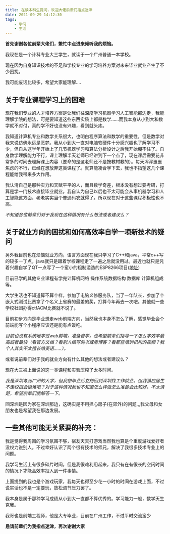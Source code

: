 ```yaml
---
title: 在读本科生提问，欢迎大佬前辈们指点迷津
date: 2021-09-29 14:12:30
tags:
    - 学习
    - 生活
---
```


**首先谢谢各位前辈大佬们，繁忙中点进来倾听我的烦恼。**

我现在是一个计科专业大三学生，就读于一个广州普通一本学校。

现在因为自身知识技术的不足和学校专业的学习培养方案对未来毕业就业产生了不少困扰。

我可能废话比较多，希望大家能理解….

## 关于专业课程学习上的困难

现在我们专业的人才培养方案是让我们往深度学习机器学习人工智能那边走，我能理解学院的想法，可是要知道这些东西实质上都是数学……而我本身从小到大和数学就不对付，真的学不好也没有兴趣，看到就头疼。

我知道计算机专业和数学关系很大，也明白程序算法和数学的重要性，但是数学对我来说仿佛永远是恶梦。我从小到大一直对电脑软硬件十分感兴趣也了解学习不少，但自从这学年开始上了几节机器学习和算法分析设计之后我开始绷不住了。自身数学理解能力不行，课上理解半天老师已经讲到下一个点了，现在课后需要花非常多的时间去理解课上内容（要命的是这老师还不是按教材教的）。每天浑浑噩噩焦虑的不行，已经在想放弃这类课程了。就算能凑合学下去，我也不指望这几个课程能给我带来多大作用。

我认清自己是那种实力和天赋平平的人，而且数学奇差，根本没有想过要考研，打算是学一门技术直接毕业就业。我自认为自己以后也不太可能会从事机器学习和人工智能这方面，老老实实当个普通码农就得了。所以现在对于这些课程积极性也不高。

*不知道各位前辈们对于我现在这种情况有什么想法或者建议么？*

## 关于就业方向的困扰和如何高效率自学一项新技术的疑问

另外我目前也在烦恼就业方向，语言方面现在我只学习了C++和java，平常c++写的较多一丁点，java就只是跟着学校课程走了一遍之后就没用过。最近也就只是凭着兴趣自学了QT一点写了一个蛮小的粗制滥造的ESP8266项目([地址](https://github.com/HK560/ESP8266DisplayPCHW))

目前已学的其他专业课程有学完计算机网络 操作系统数据结构 数据库 计算机组成等。

大学生活也不知道算不算个样，参加了电脑义修服务队，当了一年队长，参加了个嵌入式测试比赛拿了个名义上省赛的最差的奖，打算今年再去一次吧。其他就一些学校社团办得ctfACM比赛就不说了。

目前初步方向是毕业想走web前端方向，当然我也本身不怎么了解，感觉毕业会个前端能写个小程序应该还是能有点饭吃。

*目前也没有系统地学过web前端，准备自学，也希望前辈们指导一下怎么学效率最高或者最快（看官方文档？看别人编写的书或者博客？看那些培训机构的视频？我个人其实不太擅长啃英语……）。*

或者说前辈们对于我的就业方向有什么其他的想法或者建议么？


现在大三被上面说的这一类课程和实验压榨了太多时间。

*我是深圳考到广州的大学，但我想毕业后立刻回到深圳找工作就业。但我猜应届生不走校招会很难吧？对于这种情况我也不知道怎么样做怎么准备会比较好。不太清楚，希望前辈们能解答一下。*

回深圳是因为家在深圳那边，这确实是不用担心房子(在郊外)的问题,,,我父母和女朋友也是希望我在那边发展。

## 一些其他可能无关紧要的补充：

我是觉得我周围的学习氛围不够，宿友天天打游戏当然我也算是个重度游戏爱好者没权力说别人。不过幸好认识了两个很有技术的师兄，解决了我很多技术专业上的问题。

我学习生活上有很多碎片时间，但是我很难利用起来，我只有在有很长的空闲时间的情况下才能高效率投入到一件事情。

上面提到的我也是个游戏玩家，我每天也得至少花一小时的时间在游戏上面，不过说实话也不是一定要玩，放松调节压力罢了。

我本身是属于那种学习成绩从小到大一直都不算优秀的。学习能力一般，数学天生克我。

我哥也是前端工程师，他是大专毕业，目前在广州工作，不过平时交流蛮少


**恳请前辈们为我指点迷津，再次谢谢大家**

